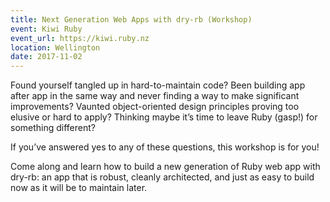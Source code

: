 ```yaml
---
title: Next Generation Web Apps with dry-rb (Workshop)
event: Kiwi Ruby
event_url: https://kiwi.ruby.nz
location: Wellington
date: 2017-11-02
---
```


Found yourself tangled up in hard-to-maintain code? Been building app after app in the same way and never finding a way to make significant improvements? Vaunted object-oriented design principles proving too elusive or hard to apply? Thinking maybe it’s time to leave Ruby (gasp!) for something different?

If you’ve answered yes to any of these questions, this workshop is for you!

Come along and learn how to build a new generation of Ruby web app with dry-rb: an app that is robust, cleanly architected, and just as easy to build now as it will be to maintain later.
